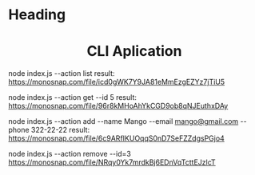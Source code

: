 # Heading

<h1 align="center">CLI Aplication</h1>

node index.js --action list
result: https://monosnap.com/file/icd0gWK7Y9JA81eMmEzgEZYz7jTiU5

node index.js --action get --id 5
result: https://monosnap.com/file/96r8kMHoAhYkCGD9ob8qNJEuthxDAy

node index.js --action add --name Mango --email mango@gmail.com --phone 322-22-22
result: https://monosnap.com/file/6c9ARfIKUOqqS0nD7SeFZZdgsPGjo4

node index.js --action remove --id=3
https://monosnap.com/file/NRqy0Yk7mrdkBj6EDnVqTcttEJzlcT
